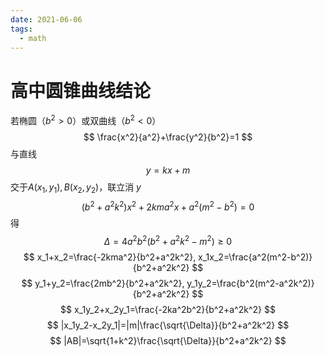 ```yaml
---
date: 2021-06-06
tags: 
  - math
---
```


# 高中圆锥曲线结论

若椭圆（$b^2>0$）或双曲线（$b^2<0$）
$$
\frac{x^2}{a^2}+\frac{y^2}{b^2}=1
$$
与直线
$$
y=kx+m
$$
交于$A(x_1,y_1),B(x_2,y_2)$，联立消 $y$
$$
(b^2+a^2k^2)x^2+2kma^2x+a^2(m^2-b^2)=0
$$
得
$$
\Delta = 4a^2b^2(b^2+a^2k^2 - m^2) \geq 0
$$
$$
x_1+x_2=\frac{-2kma^2}{b^2+a^2k^2},
x_1x_2=\frac{a^2(m^2-b^2)}{b^2+a^2k^2}
$$
$$
y_1+y_2=\frac{2mb^2}{b^2+a^2k^2},
y_1y_2=\frac{b^2(m^2-a^2k^2)}{b^2+a^2k^2}
$$
$$
x_1y_2+x_2y_1=\frac{-2ka^2b^2}{b^2+a^2k^2}
$$
$$
|x_1y_2-x_2y_1|=|m|\frac{\sqrt{\Delta}}{b^2+a^2k^2}
$$
$$
|AB|=\sqrt{1+k^2}\frac{\sqrt{\Delta}}{b^2+a^2k^2}
$$

